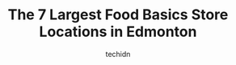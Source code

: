 ---
layout: ampstory
image: https://i0.wp.com/www.auto.or.id/wp-content/uploads/2023/06/iqra-meat-supermarket-0-edmonton-1686322782.jpeg?resize=640,853
author: techidn
featured: false
description: Edmonton, Alberta, Canada is a haven for Food Basics enthusiasts, boasting an impressive array of 7 top-notch establishments. Whether youre a seasoned connoisseur or simply curious to explo
title: The 7 Largest Food Basics Store Locations in Edmonton
cover:
   title: The 7 Largest Food Basics Store Locations in Edmonton
   subtitle: AUTO.OR.ID
   background: https://www.auto.or.id/wp-content/uploads/2023/06/iqra-meat-supermarket-0-edmonton-1686322782.jpeg

pages: 
 - layout: thirds
   top: <h1>#1 Real Canadian Superstore Kingsway Avenue</h1>
   bottom: "<p>Honestly the place is pretty huge. Decent selection of organics, which is what I mostly shop for. Lots of lanes open with cashiers if you prefer the personal touch over </p>"
   background: https://www.auto.or.id/wp-content/uploads/2023/06/iqra-meat-supermarket-1-edmonton-1686322784.jpeg
   backgroundblur: true
 - layout: thirds
   top: <h1>#2 Real Canadian Superstore 137 Avenue</h1>
   bottom: "<p>4950 137 Ave NW, Edmonton, AB T5Y 2V4, Canada</p>"
   background: https://www.auto.or.id/wp-content/uploads/2023/06/iqra-meat-supermarket-2-edmonton-1686322784.jpeg
   cta:
      link: https://www.auto.or.id/the-7-largest-food-basics-store-locations-in-edmonton/
      text: The 7 Largest Food Basics Store Locations in Edmonton
 - layout: thirds
   top: <h1>#3 Loblaws City Market Brewery District</h1>
   bottom: "<p>101, 12060 104 Ave NW Unit 101, Edmonton, AB T5K 0T3, Canada</p>"
   background: https://images.unsplash.com/photo-1619843810942-f8010bb6916c?ixlib=rb-4.0.3&ixid=MnwxMjA3fDB8MHxwaG90by1wYWdlfHx8fGVufDB8fHx8&auto=format&fit=crop&w=640&h=853&q=80
   cta:
      link: https://www.auto.or.id/the-7-largest-food-basics-store-locations-in-edmonton/
      text: The 7 Largest Food Basics Store Locations in Edmonton
 - layout: thirds
   top: <h1>#4 Lucky 97</h1>
   bottom: "<p>10725 97 St NW, Edmonton, AB T5H 2L9, Canada</p>"
   background: https://images.unsplash.com/photo-1503736334956-4c8f8e92946d?ixlib=rb-4.0.3&ixid=MnwxMjA3fDB8MHxwaG90by1wYWdlfHx8fGVufDB8fHx8&auto=format&fit=crop&w=640&h=853&q=80
   cta:
      link: https://www.auto.or.id/the-7-largest-food-basics-store-locations-in-edmonton/
      text: The 7 Largest Food Basics Store Locations in Edmonton
 - layout: thirds
   top: <h1>#5 Chris NOFRILLS Edmonton</h1>
   bottom: "<p>97 St NW #15411, Edmonton, AB T5X 5V3, Canada</p>"
   background: https://images.unsplash.com/photo-1567346495660-baf9ca9d661a?ixlib=rb-4.0.3&ixid=MnwxMjA3fDB8MHxwaG90by1wYWdlfHx8fGVufDB8fHx8&auto=format&fit=crop&w=640&h=853&q=80
   cta:
      link: https://www.auto.or.id/the-7-largest-food-basics-store-locations-in-edmonton/
      text: The 7 Largest Food Basics Store Locations in Edmonton
 - layout: thirds
   top: <h1>#6 Safeway Unity Square</h1>
   bottom: "<p>11410 104 Ave NW, Edmonton, AB T5K 2S5, Canada</p>"
   background: https://images.unsplash.com/photo-1568616388993-4e1a60b29532?ixlib=rb-4.0.3&ixid=MnwxMjA3fDB8MHxwaG90by1wYWdlfHx8fGVufDB8fHx8&auto=format&fit=crop&w=640&h=853&q=80
   cta:
      link: https://www.auto.or.id/the-7-largest-food-basics-store-locations-in-edmonton/
      text: The 7 Largest Food Basics Store Locations in Edmonton
 - layout: thirds
   top: <h1>#7 Freson Bros. Fresh Market - Edmonton</h1>
   bottom: "<p>5139 Mullen Rd, Edmonton, AB T6R 0S9, Canada</p>"
   background: https://images.unsplash.com/photo-1542728212-aca4817f0610?ixlib=rb-4.0.3&ixid=MnwxMjA3fDB8MHxwaG90by1wYWdlfHx8fGVufDB8fHx8&auto=format&fit=crop&w=640&h=853&q=80
   cta:
      link: https://www.auto.or.id/the-7-largest-food-basics-store-locations-in-edmonton/
      text: The 7 Largest Food Basics Store Locations in Edmonton
 - layout: thirds
   middle: Continue reading...
   background: https://images.unsplash.com/photo-1512374554703-ce361659d5ce?ixlib=rb-4.0.3&ixid=MnwxMjA3fDB8MHxwaG90by1wYWdlfHx8fGVufDB8fHx8&auto=format&fit=crop&w=640&h=853&q=80
   cta:
      link: https://www.auto.or.id/the-7-largest-food-basics-store-locations-in-edmonton/
      text: The 7 Largest Food Basics Store Locations in Edmonton

---